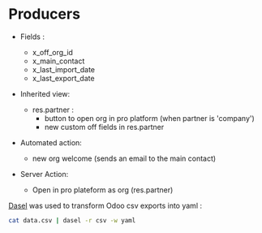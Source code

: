 # Producers

- Fields :

  - x_off_org_id
  - x_main_contact
  - x_last_import_date
  - x_last_export_date

- Inherited view:

  - res.partner :
    - button to open org in pro platform (when partner is 'company')
    - new custom off fields in res.partner

- Automated action:

  - new org welcome (sends an email to the main contact)

- Server Action:
  - Open in pro plateform as org (res.partner)

[Dasel](https://github.com/TomWright/dasel) was used to transform Odoo csv exports into yaml :

```sh
cat data.csv | dasel -r csv -w yaml
```
